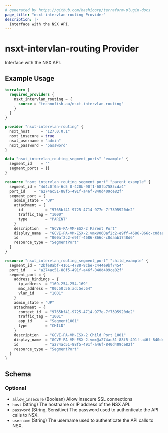 ```yaml
---
# generated by https://github.com/hashicorp/terraform-plugin-docs
page_title: "nsxt-intervlan-routing Provider"
description: |-
  Interface with the NSX API.
---
```


# nsxt-intervlan-routing Provider

Interface with the NSX API.

## Example Usage

```terraform
terraform {
  required_providers {
    nsxt_intervlan_routing = {
      source = "technofish-au/nsxt-intervlan-routing"
    }
  }
}

provider "nsxt-intervlan-routing" {
  nsxt_host     = "127.0.0.1"
  nsxt_insecure = true
  nsxt_username = "admin"
  nsxt_password = "password"
}

data "nsxt_intervlan_routing_segment_ports" "example" {
  segment_id    = ""
  segment_ports = {}
}

resource "nsxt_intervlan_routing_segment_port" "parent_example" {
  segment_id = "4d4c0f0a-6c5 0-420b-90f1-68fb7585cda4"
  port_id    = "a274ac51-88f5-491f-a46f-840d409ce82f"
  segment_port = {
    admin_state = "UP"
    attachment = {
      id          = "9765bf41-9725-4714-977e-7f7395920de2"
      traffic_tag = "1000"
      type        = "PARENT"
    }
    description   = "GCVE-PA-VM-ESX-2 Parent Port"
    display_name  = "GCVE-PA-VM-ESX-2.vmx@060af2c2-e9ff-4686-866c-c0daab1748d6"
    id            = "060af2c2-e9ff-4686-866c-c0daab1748d6"
    resource_type = "SegmentPort"
  }
}

resource "nsxt_intervlan_routing_segment_port" "child_example" {
  segment_id = "2bfe8abf-4161-4788-9cbe-c444e9bf7454"
  port_id    = "a274ac51-88f5-491f-a46f-840d409ce82f"
  segment_port = {
    address_bindings = {
      ip_address  = "169.254.254.169"
      mac_address = "00:50:56:ad:5e:64"
      vlan_id     = "1001"
    }
    admin_state = "UP"
    attachment = {
      context_id  = "9765bf41-9725-4714-977e-7f7395920de2"
      traffic_tag = "1001"
      app_id      = "Segment1001"
      type        = "CHILD"
    }
    description   = "GCVE-PA-VM-ESX-2 Child Port 1001"
    display_name  = "GCVE-PA-VM-ESX-2.vmx@a274ac51-88f5-491f-a46f-840d409ce82f"
    id            = "a274ac51-88f5-491f-a46f-840d409ce82f"
    resource_type = "SegmentPort"
  }
}
```

<!-- schema generated by tfplugindocs -->
## Schema

### Optional

- `allow_insecure` (Boolean) Allow insecure SSL connections
- `host` (String) The hostname or IP address of the NSX API.
- `password` (String, Sensitive) The password used to authenticate the API calls to NSX.
- `username` (String) The username used to authenticate the API calls to NSX.
